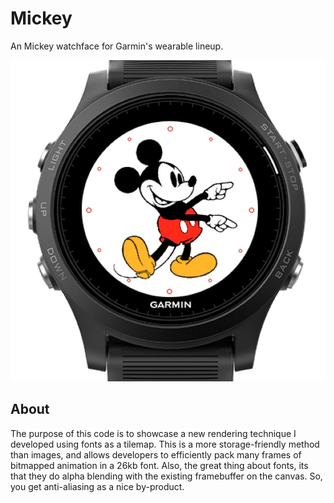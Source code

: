 # Mickey

An Mickey watchface for Garmin's wearable lineup.

![](artwork/mickey.jpg)

## About

The purpose of this code is to showcase a new rendering technique I developed using fonts as a tilemap.
This is a more storage-friendly method than images, and allows developers to efficiently pack many frames of bitmapped animation in a 26kb font.
Also, the great thing about fonts, its that they do alpha blending with the existing framebuffer on the canvas. So, you get anti-aliasing as a nice by-product.
